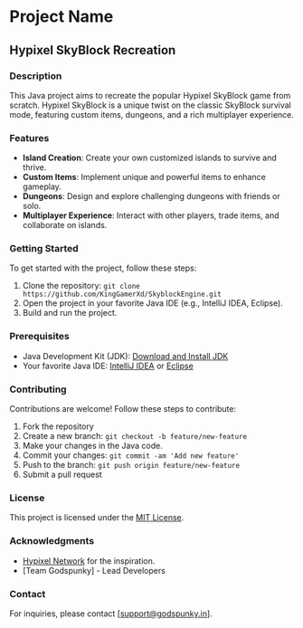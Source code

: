 # Project Name

## Hypixel SkyBlock Recreation

### Description

This Java project aims to recreate the popular Hypixel SkyBlock game from scratch. Hypixel SkyBlock is a unique twist on the classic SkyBlock survival mode, featuring custom items, dungeons, and a rich multiplayer experience.

### Features

- **Island Creation**: Create your own customized islands to survive and thrive.
- **Custom Items**: Implement unique and powerful items to enhance gameplay.
- **Dungeons**: Design and explore challenging dungeons with friends or solo.
- **Multiplayer Experience**: Interact with other players, trade items, and collaborate on islands.

### Getting Started

To get started with the project, follow these steps:

1. Clone the repository: `git clone https://github.com/KingGamerXd/SkyblockEngine.git`
2. Open the project in your favorite Java IDE (e.g., IntelliJ IDEA, Eclipse).
3. Build and run the project.

### Prerequisites

- Java Development Kit (JDK): [Download and Install JDK](https://www.oracle.com/java/technologies/javase-downloads.html)
- Your favorite Java IDE: [IntelliJ IDEA](https://www.jetbrains.com/idea/) or [Eclipse](https://www.eclipse.org/ide/)

### Contributing

Contributions are welcome! Follow these steps to contribute:

1. Fork the repository
2. Create a new branch: `git checkout -b feature/new-feature`
3. Make your changes in the Java code.
4. Commit your changes: `git commit -am 'Add new feature'`
5. Push to the branch: `git push origin feature/new-feature`
6. Submit a pull request

### License

This project is licensed under the [MIT License](LICENSE.md).

### Acknowledgments

- [Hypixel Network](https://hypixel.net/) for the inspiration.
- [Team Godspunky] - Lead Developers

### Contact

For inquiries, please contact [support@godspunky.in].
